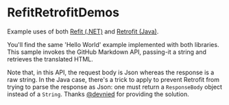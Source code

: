 # RefitRetrofitDemos

Example uses of both [Refit (.NET)](https://github.com/paulcbetts/refit) and [Retrofit (Java)](https://github.com/square/retrofit).

You'll find the same 'Hello World' example implemented with both libraries.
This sample invokes the GitHub Markdown API, passing-it a string and retrieves the translated HTML. 

Note that, in this API, the request body is Json whereas the response is a raw string. In the Java case, there's a trick to apply to prevent Retrofit from trying to parse the response as Json: one must return a `ResponseBody` object instead of a `String`. Thanks [@devnied](https://github.com/devnied) for providing the solution.
